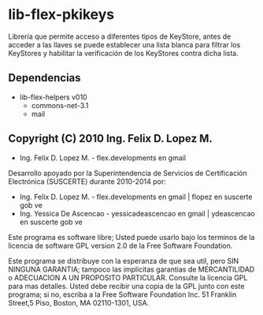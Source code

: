 # lib-flex-pkikeys
Librería que permite acceso a diferentes tipos de KeyStore, antes de acceder a las llaves se puede establecer una lista blanca para filtrar los KeyStores y habilitar la verificación de los KeyStores contra dicha lista.

## Dependencias
 * lib-flex-helpers v010
   * commons-net-3.1
   * mail

## Copyright (C) 2010 Ing. Felix D. Lopez M.
 * Ing. Felix D. Lopez M. - flex.developments en gmail

Desarrollo apoyado por la Superintendencia de Servicios de Certificación Electrónica (SUSCERTE) durante 2010-2014 por:
 * Ing. Felix D. Lopez M. - flex.developments en gmail | flopez en suscerte gob ve
 * Ing. Yessica De Ascencao - yessicadeascencao en gmail | ydeascencao en suscerte gob ve

Este programa es software libre; Usted puede usarlo bajo los terminos de la licencia de software GPL version 2.0 de la Free Software Foundation.

Este programa se distribuye con la esperanza de que sea util, pero SIN NINGUNA GARANTIA; tampoco las implicitas garantias de MERCANTILIDAD o ADECUACION A UN PROPOSITO PARTICULAR. Consulte la licencia GPL para mas detalles. Usted debe recibir una copia de la GPL junto con este programa; si no, escriba a la Free Software Foundation Inc. 51 Franklin Street,5 Piso, Boston, MA 02110-1301, USA.